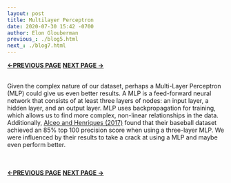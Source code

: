 ```yaml
---
layout: post
title: Multilayer Perceptron 
date: 2020-07-30 15:42 -0700
author: Elon Glouberman
previous_: ./blog5.html
next_: ./blog7.html 
---
```

**[<-PREVIOUS PAGE]({{page.previous_}} "previous")** **[NEXT PAGE ->]({{page.next_}} "next")** <br><br>

Given the complex nature of our dataset, perhaps a Multi-Layer Perceptron (MLP) could give us even better results. A MLP is a feed-forward neural network that consists of at least three layers of nodes: an input layer, a hidden layer, and an output layer. MLP uses backpropagation for training, which allows us to find more complex, non-linear relationships in the data. Additionally, [Alceo and Henriques (2017)](https://www.insticc.org/Primoris/Resources/PaperPdf.ashx?idPaper=83622 "link to paper") found that their baseball dataset  achieved an 85% top 100 precision score when using a three-layer MLP. We were influenced by their results to take a crack at using a MLP and maybe even perform better.



<br><br>
**[<-PREVIOUS PAGE]({{page.previous_}} "previous")** **[NEXT PAGE ->]({{page.next_}} "next")** 